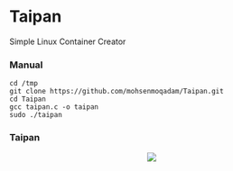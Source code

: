 # Taipan
Simple Linux Container Creator

### Manual
```
cd /tmp
git clone https://github.com/mohsenmoqadam/Taipan.git
cd Taipan
gcc taipan.c -o taipan
sudo ./taipan
```

### Taipan
<p align="center"><img src="http://mohsenmoqadam.ir/images/taipan.png"></p>
